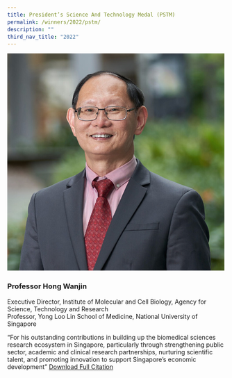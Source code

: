 ```yaml
---
title: President’s Science And Technology Medal (PSTM)
permalink: /winners/2022/pstm/
description: ""
third_nav_title: "2022"
---
```

![Professor Hong Wanjin](/images/Winners/2022/pstm-prof-hong-wanjin.jpg)
### **Professor Hong Wanjin**
Executive Director, Institute of Molecular and Cell Biology, Agency for Science, Technology and Research  
Professor, Yong Loo Lin School of Medicine, National University of Singapore  

“For his outstanding contributions in building up the biomedical sciences research ecosystem in Singapore, particularly through strengthening public sector, academic and clinical research partnerships, nurturing scientific talent, and promoting innovation to support Singapore’s economic development”
[Download Full Citation](/files/Winners/2022/2022-pstm-Professor%20Hong%20Wanjin.pdf)